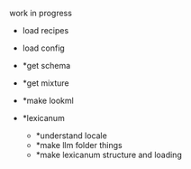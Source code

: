 work in progress

- load recipes
- load config

- *get schema
- *get mixture
- *make lookml

- *lexicanum
    - *understand locale
    - *make llm folder things
    - *make lexicanum structure and loading